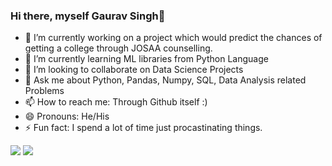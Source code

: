 ### Hi there, myself Gaurav Singh👋

- 🔭 I’m currently working on a project which would predict the chances of getting a college through JOSAA counselling.
- 🌱 I’m currently learning ML libraries from Python Language
- 👯 I’m looking to collaborate on Data Science Projects
- 💬 Ask me about Python, Pandas, Numpy, SQL, Data Analysis related Problems
- 📫 How to reach me: Through Github itself :) 
- 😄 Pronouns: He/His
- ⚡ Fun fact: I spend a lot of time just procastinating things.

<img src="https://github-readme-stats.vercel.app/api?username=Gaurav1921&&show_icons=true&title_color=ffffff&icon_color=bbacf&text_color=daf7dc&bg_color=151515">
<img src="https://github-readme-stats.vercel.app/api/top-langs/?username=Gaurav1921&layout=compact">
